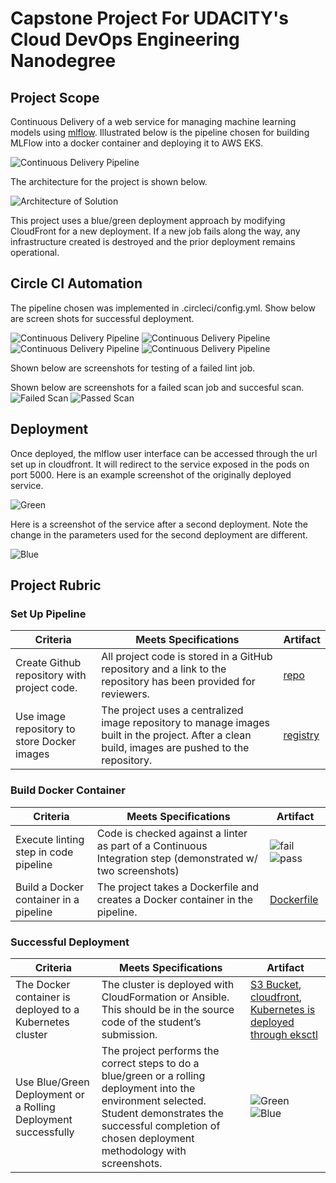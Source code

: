 # Capstone Project For UDACITY's Cloud DevOps Engineering Nanodegree

## Project Scope

Continuous Delivery of a web service for managing machine learning models using [mlflow](https://mlflow.org).  Illustrated below is the pipeline chosen for building MLFlow into a docker container and deploying it to AWS EKS. 

![Continuous Delivery Pipeline](images/pipeline.png)

The architecture for the project is shown below.

![Architecture of Solution](images/architecture.png)

This project uses a blue/green deployment approach by modifying CloudFront for a new deployment.  If a new job fails along the way, any infrastructure created is destroyed and the prior deployment remains operational.

## Circle CI Automation

The pipeline chosen was implemented in .circleci/config.yml.  Show below are screen shots for successful deployment.

![Continuous Delivery Pipeline](images/build.png)
![Continuous Delivery Pipeline](images/build.png)
![Continuous Delivery Pipeline](images/build.png)
![Continuous Delivery Pipeline](images/build.png)

Shown below are screenshots for testing of a failed lint job.

Shown below are screenshots for a failed scan job and succesful scan.
![Failed Scan](images/fail-scan.png)
![Passed Scan](images/pass-scan.png)

## Deployment
Once deployed, the mlflow user interface can be accessed through the url set up in cloudfront.  It will redirect to the service exposed in the pods on port 5000.  Here is an example screenshot of the originally deployed service.

![Green](images/green.png)

Here is a screenshot of the service after a second deployment.  Note the change in the parameters used for the second deployment are different.

![Blue](images/blue.png)

## Project Rubric

### Set Up Pipeline
Criteria | Meets Specifications | Artifact
--- | --- | ---
Create Github repository with project code. | All project code is stored in a GitHub repository and a link to the repository has been provided for reviewers. | [repo](https://github.com/StuKozola/Udacity-CloudDevOps-Capstone)
Use image repository to store Docker images | The project uses a centralized image repository to manage images built in the project. After a clean build, images are pushed to the repository. | [registry](https://hub.docker.com/r/kozola/mlflow_server)


### Build Docker Container
Criteria | Meets Specifications | Artifact
--- | --- | ---
Execute linting step in code pipeline | Code is checked against a linter as part of a Continuous Integration step (demonstrated w/ two screenshots) | ![fail](images/fail-linting.png) ![pass](images/pass-linting.png) 
Build a Docker container in a pipeline | The project takes a Dockerfile and creates a Docker container in the pipeline. | [Dockerfile](Dockerfile)

### Successful Deployment
Criteria | Meets Specifications | Artifact
--- | --- | ---
The Docker container is deployed to a Kubernetes cluster | The cluster is deployed with CloudFormation or Ansible. This should be in the source code of the student’s submission. | [S3 Bucket](.circleci/aws/artifact-store.yml), [cloudfront](.circleci/aws/cloudfront.yml), [Kubernetes is deployed through eksctl](.circleci/config.yml)
Use Blue/Green Deployment or a Rolling Deployment successfully | The project performs the correct steps to do a blue/green or a rolling deployment into the environment selected. Student demonstrates the successful completion of chosen deployment methodology with screenshots. | ![Green](images/green.png) ![Blue](images/blue.png)